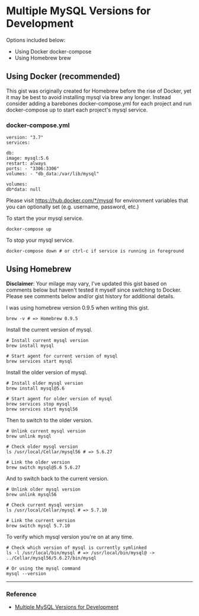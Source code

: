 # Multiple MySQL Versions for Development

Options included below:

- Using Docker docker-compose
- Using Homebrew brew

## Using Docker (recommended)

This gist was originally created for Homebrew before the rise of Docker, yet it may be best to avoid installing mysql via brew any longer. Instead consider adding a barebones docker-compose.yml for each project and run docker-compose up to start each project's mysql service.

### docker-compose.yml

```
version: "3.7"
services:

db:
image: mysql:5.6
restart: always
ports: - "3306:3306"
volumes: - "db_data:/var/lib/mysql"

volumes:
db*data: null
```

Please visit https://hub.docker.com/*/mysql for environment variables that you can optionally set (e.g. username, password, etc.)

To start the your mysql service.

```
docker-compose up
```

To stop your mysql service.

```
docker-compose down # or ctrl-c if service is running in foreground
```

## Using Homebrew

<strong>Disclaimer</strong>: Your milage may vary, I've updated this gist based on comments below but haven't tested it myself since switching to Docker. Please see comments below and/or gist history for additional details.

I was using homebrew version 0.9.5 when writing this gist.

```
brew -v # => Homebrew 0.9.5
```

Install the current version of mysql.

```
# Install current mysql version
brew install mysql

# Start agent for current version of mysql
brew services start mysql
```

Install the older version of mysql.

```
# Install older mysql version
brew install mysql@5.6

# Start agent for older version of mysql
brew services stop mysql
brew services start mysql56
```

Then to switch to the older version.

```
# Unlink current mysql version
brew unlink mysql

# Check older mysql version
ls /usr/local/Cellar/mysql56 # => 5.6.27

# Link the older version
brew switch mysql@5.6 5.6.27
```

And to switch back to the current version.

```
# Unlink older mysql version
brew unlink mysql56

# Check current mysql version
ls /usr/local/Cellar/mysql # => 5.7.10

# Link the current version
brew switch mysql 5.7.10
```

To verify which mysql version you're on at any time.

```
# Check which version of mysql is currently symlinked
ls -l /usr/local/bin/mysql # => /usr/local/bin/mysql@ -> ../Cellar/mysql56/5.6.27/bin/mysql

# Or using the mysql command
mysql --version
```

---

### Reference

- [Multiple MySQL Versions for Development](https://gist.github.com/benlinton/d24471729ed6c2ace731)
